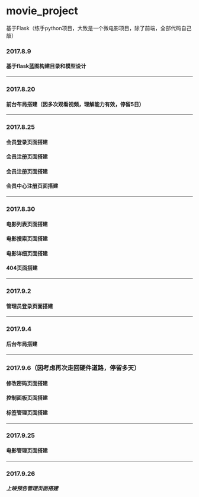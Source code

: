 # movie_project
基于Flask（练手python项目，大致是一个微电影项目，除了前端，全部代码自己敲）
### 2017.8.9
#### 基于flask蓝图构建目录和模型设计
---------------
### 2017.8.20
#### 前台布局搭建（因多次观看视频，理解能力有效，停留5日）
---------------
### 2017.8.25
#### 会员登录页面搭建
#### 会员注册页面搭建
#### 会员注册页面搭建
#### 会员中心注册页面搭建
----------------
### 2017.8.30
#### 电影列表页面搭建
#### 电影搜索页面搭建
#### 电影详细页面搭建
#### 404页面搭建
-----------------
### 2017.9.2
#### 管理员登录页面搭建
-----------------
### 2017.9.4
#### 后台布局搭建
------------------
### 2017.9.6（因考虑再次走回硬件道路，停留多天）
#### 修改密码页面搭建
#### 控制面板页面搭建
#### 标签管理页面搭建
------------------
### 2017.9.25
#### 电影管理页面搭建
-------------------
### 2017.9.26
##### 上映预告管理页面搭建



